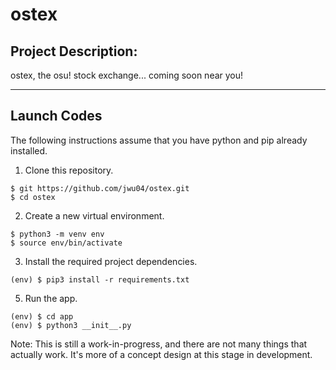 # ostex

## Project Description:
ostex, the osu! stock exchange... coming soon near you! 

---

## Launch Codes
The following instructions assume that you have python and pip already installed.

1. Clone this repository.
```
$ git https://github.com/jwu04/ostex.git
$ cd ostex
```

2. Create a new virtual environment.
```
$ python3 -m venv env
$ source env/bin/activate
```

3. Install the required project dependencies.
```
(env) $ pip3 install -r requirements.txt
```

5. Run the app.
```
(env) $ cd app
(env) $ python3 __init__.py
```

Note: This is still a work-in-progress, and there are not many things that actually work. It's more of a concept design at this stage in development.
